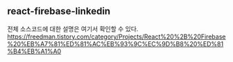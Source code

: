 ## react-firebase-linkedin

전체 소스코드에 대한 설명은 여기서 확인할 수 있다.  
https://freedman.tistory.com/category/Projects/React%20%2B%20Firebase%20%EB%A7%81%ED%81%AC%EB%93%9C%EC%9D%B8%20%ED%81%B4%EB%A1%A0


